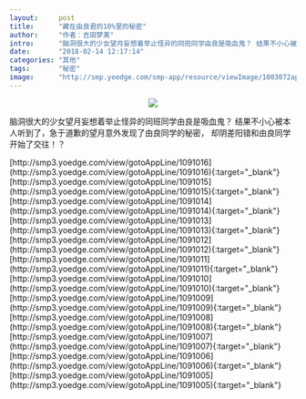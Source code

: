 ```yaml
---
layout:     post
title:      "藏在由良君的10%里的秘密"
author:     "作者：吉田梦美"
intro:      "脑洞很大的少女望月妄想着举止怪异的同班同学由良是吸血鬼？ 结果不小心被本人听到了，急于道歉的望月意外发现了由良同学的秘密， 却阴差阳错和由良同学开始了交往！？"
date:       "2018-02-14 12:17:14"
categories: "其他"
tags:       "秘密"
image:      "http://smp.yoedge.com/smp-app/resource/viewImage/1003072appline.png"
---
```

<div style="text-align: center">
<p><img src="http://smp.yoedge.com/smp-app/resource/viewImage/1003072appline.png"/></p>
</div>
<p class="post-meta">
<span>脑洞很大的少女望月妄想着举止怪异的同班同学由良是吸血鬼？ 结果不小心被本人听到了，急于道歉的望月意外发现了由良同学的秘密， 却阴差阳错和由良同学开始了交往！？</span>
</p>
[http://smp3.yoedge.com/view/gotoAppLine/1091016](http://smp3.yoedge.com/view/gotoAppLine/1091016){:target="_blank"}
[http://smp3.yoedge.com/view/gotoAppLine/1091015](http://smp3.yoedge.com/view/gotoAppLine/1091015){:target="_blank"}
[http://smp3.yoedge.com/view/gotoAppLine/1091014](http://smp3.yoedge.com/view/gotoAppLine/1091014){:target="_blank"}
[http://smp3.yoedge.com/view/gotoAppLine/1091013](http://smp3.yoedge.com/view/gotoAppLine/1091013){:target="_blank"}
[http://smp3.yoedge.com/view/gotoAppLine/1091012](http://smp3.yoedge.com/view/gotoAppLine/1091012){:target="_blank"}
[http://smp3.yoedge.com/view/gotoAppLine/1091011](http://smp3.yoedge.com/view/gotoAppLine/1091011){:target="_blank"}
[http://smp3.yoedge.com/view/gotoAppLine/1091010](http://smp3.yoedge.com/view/gotoAppLine/1091010){:target="_blank"}
[http://smp3.yoedge.com/view/gotoAppLine/1091009](http://smp3.yoedge.com/view/gotoAppLine/1091009){:target="_blank"}
[http://smp3.yoedge.com/view/gotoAppLine/1091008](http://smp3.yoedge.com/view/gotoAppLine/1091008){:target="_blank"}
[http://smp3.yoedge.com/view/gotoAppLine/1091007](http://smp3.yoedge.com/view/gotoAppLine/1091007){:target="_blank"}
[http://smp3.yoedge.com/view/gotoAppLine/1091006](http://smp3.yoedge.com/view/gotoAppLine/1091006){:target="_blank"}
[http://smp3.yoedge.com/view/gotoAppLine/1091005](http://smp3.yoedge.com/view/gotoAppLine/1091005){:target="_blank"}


